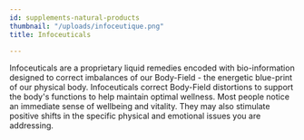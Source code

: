 ```yaml
---
id: supplements-natural-products
thumbnail: "/uploads/infoceutique.png"
title: Infoceuticals

---
```

Infoceuticals are a proprietary liquid remedies encoded with bio-information designed to correct imbalances of our Body-Field - the energetic blue-print of our physical body. Infoceuticals correct Body-Field distortions to support the body's functions to help maintain optimal wellness. Most people notice an immediate sense of wellbeing and vitality. They may also stimulate positive shifts in the specific physical and emotional issues you are addressing. 